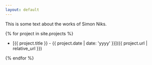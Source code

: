 ```yaml
---
layout: default
---
```


This is some text about the works of Simon Niks.

{% for project in site.projects %}
- [{{ project.title }} - {{ project.date | date: 'yyyy' }}]({{ project.url | relative_url }})

{% endfor %}

